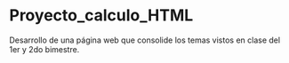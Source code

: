 # Proyecto_calculo_HTML
Desarrollo de una página web que consolide los temas vistos en clase del 1er y 2do bimestre.
